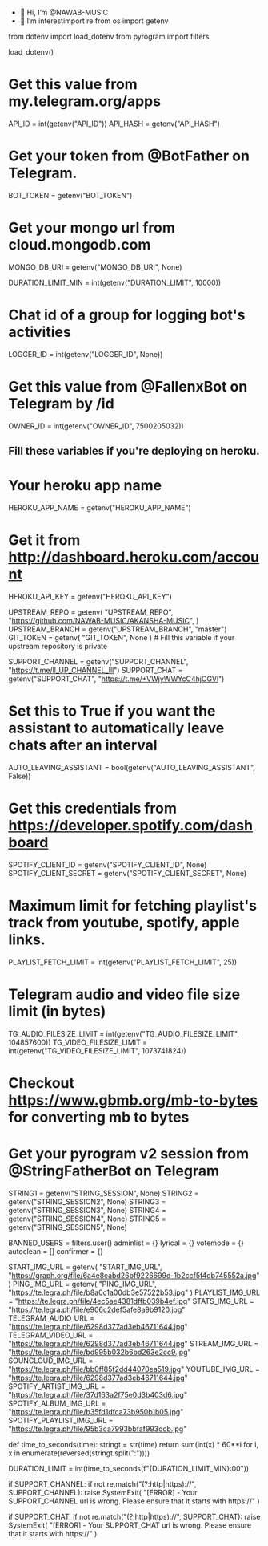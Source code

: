 - 👋 Hi, I’m @NAWAB-MUSIC
- 👀 I’m interestimport re
from os import getenv

from dotenv import load_dotenv
from pyrogram import filters

load_dotenv()

# Get this value from my.telegram.org/apps
API_ID = int(getenv("API_ID"))
API_HASH = getenv("API_HASH")

# Get your token from @BotFather on Telegram.
BOT_TOKEN = getenv("BOT_TOKEN")

# Get your mongo url from cloud.mongodb.com
MONGO_DB_URI = getenv("MONGO_DB_URI", None)

DURATION_LIMIT_MIN = int(getenv("DURATION_LIMIT", 10000))

# Chat id of a group for logging bot's activities
LOGGER_ID = int(getenv("LOGGER_ID", None))

# Get this value from @FallenxBot on Telegram by /id
OWNER_ID = int(getenv("OWNER_ID", 7500205032))

## Fill these variables if you're deploying on heroku.
# Your heroku app name
HEROKU_APP_NAME = getenv("HEROKU_APP_NAME")
# Get it from http://dashboard.heroku.com/account
HEROKU_API_KEY = getenv("HEROKU_API_KEY")

UPSTREAM_REPO = getenv(
    "UPSTREAM_REPO",
    "https://github.com/NAWAB-MUSIC/AKANSHA-MUSIC",
)
UPSTREAM_BRANCH = getenv("UPSTREAM_BRANCH", "master")
GIT_TOKEN = getenv(
    "GIT_TOKEN", None
)  # Fill this variable if your upstream repository is private

SUPPORT_CHANNEL = getenv("SUPPORT_CHANNEL", "https://t.me/ll_UP_CHANNEL_lll")
SUPPORT_CHAT = getenv("SUPPORT_CHAT", "https://t.me/+VWjyWWYcC4hjOGVl")

# Set this to True if you want the assistant to automatically leave chats after an interval
AUTO_LEAVING_ASSISTANT = bool(getenv("AUTO_LEAVING_ASSISTANT", False))


# Get this credentials from https://developer.spotify.com/dashboard
SPOTIFY_CLIENT_ID = getenv("SPOTIFY_CLIENT_ID", None)
SPOTIFY_CLIENT_SECRET = getenv("SPOTIFY_CLIENT_SECRET", None)


# Maximum limit for fetching playlist's track from youtube, spotify, apple links.
PLAYLIST_FETCH_LIMIT = int(getenv("PLAYLIST_FETCH_LIMIT", 25))


# Telegram audio and video file size limit (in bytes)
TG_AUDIO_FILESIZE_LIMIT = int(getenv("TG_AUDIO_FILESIZE_LIMIT", 104857600))
TG_VIDEO_FILESIZE_LIMIT = int(getenv("TG_VIDEO_FILESIZE_LIMIT", 1073741824))
# Checkout https://www.gbmb.org/mb-to-bytes for converting mb to bytes


# Get your pyrogram v2 session from @StringFatherBot on Telegram
STRING1 = getenv("STRING_SESSION", None)
STRING2 = getenv("STRING_SESSION2", None)
STRING3 = getenv("STRING_SESSION3", None)
STRING4 = getenv("STRING_SESSION4", None)
STRING5 = getenv("STRING_SESSION5", None)


BANNED_USERS = filters.user()
adminlist = {}
lyrical = {}
votemode = {}
autoclean = []
confirmer = {}


START_IMG_URL = getenv(
    "START_IMG_URL", "https://graph.org/file/6a4e8cabd26bf9226699d-1b2ccf5f4db745552a.jpg"
)
PING_IMG_URL = getenv(
    "PING_IMG_URL", "https://te.legra.ph/file/b8a0c1a00db3e57522b53.jpg"
)
PLAYLIST_IMG_URL = "https://te.legra.ph/file/4ec5ae4381dffb039b4ef.jpg"
STATS_IMG_URL = "https://te.legra.ph/file/e906c2def5afe8a9b9120.jpg"
TELEGRAM_AUDIO_URL = "https://te.legra.ph/file/6298d377ad3eb46711644.jpg"
TELEGRAM_VIDEO_URL = "https://te.legra.ph/file/6298d377ad3eb46711644.jpg"
STREAM_IMG_URL = "https://te.legra.ph/file/bd995b032b6bd263e2cc9.jpg"
SOUNCLOUD_IMG_URL = "https://te.legra.ph/file/bb0ff85f2dd44070ea519.jpg"
YOUTUBE_IMG_URL = "https://te.legra.ph/file/6298d377ad3eb46711644.jpg"
SPOTIFY_ARTIST_IMG_URL = "https://te.legra.ph/file/37d163a2f75e0d3b403d6.jpg"
SPOTIFY_ALBUM_IMG_URL = "https://te.legra.ph/file/b35fd1dfca73b950b1b05.jpg"
SPOTIFY_PLAYLIST_IMG_URL = "https://te.legra.ph/file/95b3ca7993bbfaf993dcb.jpg"


def time_to_seconds(time):
    stringt = str(time)
    return sum(int(x) * 60**i for i, x in enumerate(reversed(stringt.split(":"))))


DURATION_LIMIT = int(time_to_seconds(f"{DURATION_LIMIT_MIN}:00"))


if SUPPORT_CHANNEL:
    if not re.match("(?:http|https)://", SUPPORT_CHANNEL):
        raise SystemExit(
            "[ERROR] - Your SUPPORT_CHANNEL url is wrong. Please ensure that it starts with https://"
        )

if SUPPORT_CHAT:
    if not re.match("(?:http|https)://", SUPPORT_CHAT):
        raise SystemExit(
            "[ERROR] - Your SUPPORT_CHAT url is wrong. Please ensure that it starts with https://"
        )
        

